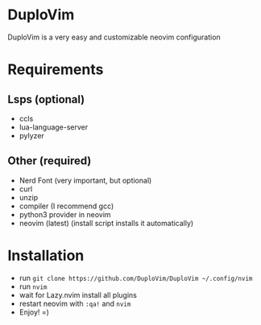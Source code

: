 # DuploVim
DuploVim is a very easy and customizable neovim configuration

# Requirements
## Lsps (optional)
- ccls
- lua-language-server
- pylyzer
## Other (required)
- Nerd Font (very important, but optional)
- curl
- unzip
- compiler (I recommend gcc)
- python3 provider in neovim
- neovim (latest) (install script installs it automatically)

# Installation
- run ```git clone https://github.com/DuploVim/DuploVim ~/.config/nvim```
- run ```nvim```
- wait for Lazy.nvim install all plugins
- restart neovim with ```:qa!``` and ```nvim```
- Enjoy! =)
